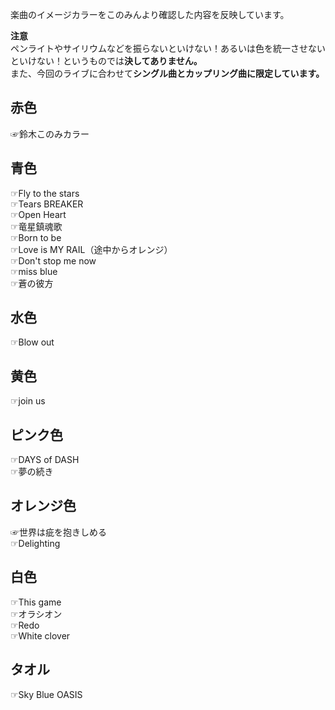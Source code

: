 楽曲のイメージカラーをこのみんより確認した内容を反映しています。  

**注意**  
ペンライトやサイリウムなどを振らないといけない！あるいは色を統一させないといけない！というものでは**決してありません。**  
また、今回のライブに合わせて**シングル曲とカップリング曲に限定しています。**


## 赤色 
☞鈴木このみカラー

## 青色  
☞Fly to the stars  
☞Tears BREAKER  
☞Open Heart  
☞竜星鎮魂歌  
☞Born to be  
☞Love is MY RAIL（途中からオレンジ）  
☞Don't stop me now  
☞miss blue  
☞蒼の彼方
    
## 水色  
☞Blow out  

## 黄色  
☞join us  

## ピンク色  
☞DAYS of DASH  
☞夢の続き  

## オレンジ色  
☞世界は疵を抱きしめる  
☞Delighting  

## 白色  
☞This game  
☞オラシオン  
☞Redo  
☞White clover  

## タオル  
☞Sky Blue OASIS  
